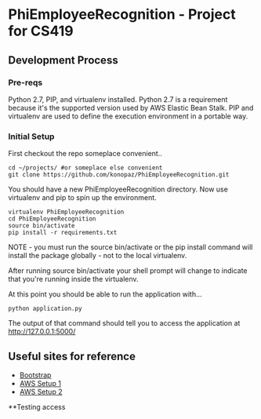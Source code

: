 # PhiEmployeeRecognition - Project for CS419

## Development Process

### Pre-reqs
Python 2.7, PIP, and virtualenv installed. Python 2.7 is a requirement because it's the supported
version used by AWS Elastic Bean Stalk. PIP and virtualenv are used to define the execution
environment in a portable way.

### Initial Setup
First checkout the repo someplace convenient..

    cd ~/projects/ #or someplace else convenient
    git clone https://github.com/konopaz/PhiEmployeeRecognition.git

You should have a new PhiEmployeeRecognition directory. Now use virtualenv and pip to spin up the
environment.

    virtualenv PhiEmployeeRecognition
    cd PhiEmployeeRecognition
    source bin/activate
    pip install -r requirements.txt

NOTE - you must run the source bin/activate or the pip install command will install the package
globally - not to the local virtualenv.

After running source bin/activate your shell prompt will change to indicate that you're running
inside the virtualenv.

At this point you should be able to run the application with...

    python application.py

The output of that command should tell you to access the application at http://127.0.0.1:5000/

## Useful sites for reference
* [Bootstrap](http://getbootstrap.com/)
* [AWS Setup 1](http://docs.aws.amazon.com/elasticbeanstalk/latest/dg/create-deploy-python-common-steps.html)
* [AWS Setup 2](http://docs.aws.amazon.com/elasticbeanstalk/latest/dg/create-deploy-python-flask.html)


**Testing access 